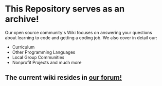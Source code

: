 # This Repository serves as an archive!

Our open source community's Wiki focuses on answering your questions about learning to code and getting a coding job. We also cover in detail our:

- Curriculum
- Other Programming Languages
- Local Group Communities
- Nonprofit Projects and much more

## The current wiki resides in [**our forum!**](http://forum.freecodecamp.com/c/wiki)
